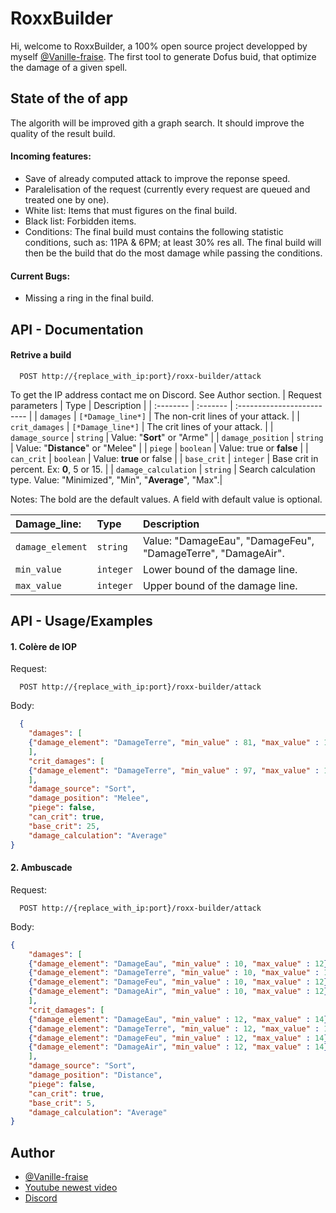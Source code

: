 # RoxxBuilder

Hi, welcome to RoxxBuilder, a 100% open source project developped by myself [@Vanille-fraise](https://github.com/Vanille-fraise/).
The first tool to generate Dofus buid, that optimize the damage of a given spell.


## State of the of app

The algorith will be improved gith a graph search.
It should improve the quality of the result build.

#### Incoming features:
- Save of already computed attack to improve the reponse speed.
- Paralelisation of the request (currently every request are queued and treated one by one).
- White list: Items that must figures on the final build.
- Black list: Forbidden items.
- Conditions: The final build must contains the following statistic conditions, such as: 11PA & 6PM; at least 30% res all. The final build will then be the build that do the most damage while passing the conditions.

#### Current Bugs:
- Missing a ring in the final build.

## API - Documentation

#### Retrive a build

```http
  POST http://{replace_with_ip:port}/roxx-builder/attack
```
To get the IP address contact me on Discord. See Author section.
| Request parameters | Type     | Description                |
| :-------- | :------- | :------------------------- |
| `damages` | `[*Damage_line*]` | The non-crit lines of your attack. |
| `crit_damages` | `[*Damage_line*]` | The crit lines of your attack. |
| `damage_source` | `string` | Value: "**Sort**" or "Arme" |
| `damage_position` | `string` | Value: "**Distance**" or "Melee" |
| `piege` | `boolean` | Value: true or **false** |
| `can_crit` | `boolean` | Value: **true** or false |
| `base_crit` | `integer` | Base crit in percent. Ex: **0**, 5 or 15. |
| `damage_calculation` | `string` | Search calculation type. Value: "Minimized", "Min", "**Average**", "Max".|

Notes: The bold are the default values. A field with default value is optional.

| **Damage_line:** | Type | Description |
| :-------- | :------- | :------------------------- |
| `damage_element` | `string` | Value: "DamageEau", "DamageFeu", "DamageTerre", "DamageAir".|
| `min_value` | `integer` | Lower bound of the damage line. |
| `max_value` | `integer` | Upper bound of the damage line. |

## API - Usage/Examples
#### 1. Colère de IOP
Request:
```http
  POST http://{replace_with_ip:port}/roxx-builder/attack
```
Body:
```json
  {
    "damages": [
    {"damage_element": "DamageTerre", "min_value" : 81, "max_value" : 100},
    ],
    "crit_damages": [
    {"damage_element": "DamageTerre", "min_value" : 97, "max_value" : 120},
    ],
    "damage_source": "Sort",
    "damage_position": "Melee",
    "piege": false,
    "can_crit": true,
    "base_crit": 25,
    "damage_calculation": "Average"
}
```
#### 2. Ambuscade
Request:
```http
  POST http://{replace_with_ip:port}/roxx-builder/attack
```
Body:
```json
{
    "damages": [
    {"damage_element": "DamageEau", "min_value" : 10, "max_value" : 12},
    {"damage_element": "DamageTerre", "min_value" : 10, "max_value" : 12},
    {"damage_element": "DamageFeu", "min_value" : 10, "max_value" : 12},
    {"damage_element": "DamageAir", "min_value" : 10, "max_value" : 12}
    ],
    "crit_damages": [
    {"damage_element": "DamageEau", "min_value" : 12, "max_value" : 14},
    {"damage_element": "DamageTerre", "min_value" : 12, "max_value" : 14},
    {"damage_element": "DamageFeu", "min_value" : 12, "max_value" : 14},
    {"damage_element": "DamageAir", "min_value" : 12, "max_value" : 14}
    ],
    "damage_source": "Sort",
    "damage_position": "Distance",
    "piege": false,
    "can_crit": true,
    "base_crit": 5,
    "damage_calculation": "Average"
}
```



## Author

- [@Vanille-fraise](https://github.com/Vanille-fraise/)
- [Youtube newest video](https://www.youtube.com/watch?v=-dAHVCplywU&ab_channel=SuccessFull)
- [Discord](discordapp.com/users/pyjamas_sacre)

